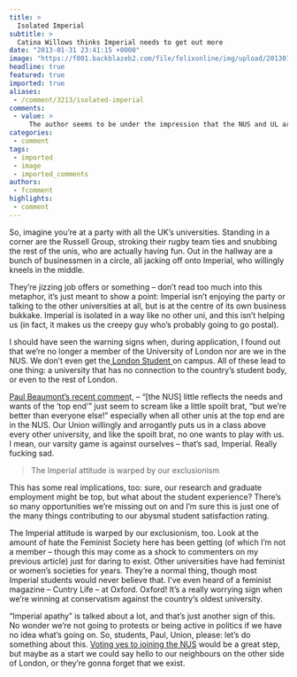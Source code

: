```yaml
---
title: >
  Isolated Imperial
subtitle: >
  Catina Willows thinks Imperial needs to get out more
date: "2013-01-31 23:41:15 +0000"
image: "https://f001.backblazeb2.com/file/felixonline/img/upload/201301312340-tna08-isolation.jpg"
headline: true
featured: true
imported: true
aliases:
 - /comment/3213/isolated-imperial
comments:
 - value: >
     The author seems to be under the impression that the NUS and UL are social clubs? If Imperial was in the NUS or UL, we wouldn't have students flocking from Kings, UCL or anywhere else for that matter on day trips. The reason Kings, UCL et al are believed to be still in UL is that they all want the UL buildings in central london for themselves. We're not in the UL (or it's union counterpart, ULU) because we're a uni in our own right now. Some of our sports teams still compete in ULU competitions or have links with their ULU counterparts, so we're not isolated. Today - ironically - the DPW and DPE are in Belfast meeting sabbs from the other 23 Russell Group universities (including UCL, LSE, Kings..) and sharing best practice, so we're not isolated. The author is also factually inaccurate - not all the Russell Group unis are in the NUS. We also have stronger links with RCA, RCM, Heythrop, FIE and Boston than any other group of unis: our clubs and societies are theirs for crying out loud!,Just to point out that o
categories:
 - comment
tags:
 - imported
 - image
 - imported_comments
authors:
 - fcomment
highlights:
 - comment
---
```


So, imagine you’re at a party with all the UK’s universities. Standing in a corner are the Russell Group, stroking their rugby team ties and snubbing the rest of the unis, who are actually having fun. Out in the hallway are a bunch of businessmen in a circle, all jacking off onto Imperial, who willingly kneels in the middle.

They’re jizzing job offers or something – don’t read too much into this metaphor, it’s just meant to show a point: Imperial isn’t enjoying the party or talking to the other universities at all, but is at the centre of its own business bukkake. Imperial is isolated in a way like no other uni, and this isn’t helping us (in fact, it makes us the creepy guy who’s probably going to go postal).

I should have seen the warning signs when, during application, I found out that we’re no longer a member of the University of London nor are we in the NUS. We don’t even get the[ London Student ](http://www.london-student.net/)on campus. All of these lead to one thing: a university that has no connection to the country’s student body, or even to the rest of London.

[Paul Beaumont’s recent commen](http://felixonline.co.uk/comment/3089/nus-a-pottered-history/)t, – “[the NUS] little reflects the needs and wants of the ‘top end’” just seem to scream like a little spoilt brat, “but we’re better than everyone else!” especially when all other unis at the top end are in the NUS. Our Union willingly and arrogantly puts us in a class above every other university, and like the spoilt brat, no one wants to play with us. I mean, our varsity game is against ourselves – that’s sad, Imperial. Really fucking sad.

> The Imperial attitude is warped by our exclusionism

This has some real implications, too: sure, our research and graduate employment might be top, but what about the student experience? There’s so many opportunities we’re missing out on and I’m sure this is just one of the many things contributing to our abysmal student satisfaction rating.

The Imperial attitude is warped by our exclusionism, too. Look at the amount of hate the Feminist Society here has been getting (of which I’m not a member – though this may come as a shock to commenters on my previous article) just for daring to exist. Other universities have had feminist or women’s societies for years. They’re a normal thing, though most Imperial students would never believe that. I’ve even heard of a feminist magazine – Cuntry Life – at Oxford. Oxford! It’s a really worrying sign when we’re winning at conservatism against the country’s oldest university.

“Imperial apathy” is talked about a lot, and that’s just another sign of this. No wonder we’re not going to protests or being active in politics if we have no idea what’s going on. So, students, Paul, Union, please: let’s do something about this. [Voting yes to joining the NUS](http://felixonline.co.uk/news/3086/union-to-hold-referendum-on-nus/) would be a great step, but maybe as a start we could say hello to our neighbours on the other side of London, or they’re gonna forget that we exist.
